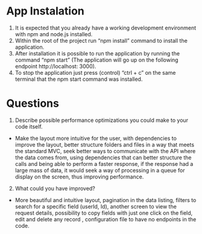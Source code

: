 # App Instalation

1. It is expected that you already have a working development environment with npm and node.js installed.
2. Within the root of the project run “npm install” command to install the application.
3. After installation it is possible to run the application by running the command “npm start” (The application will go up on the following endpoint http://localhost: 3000).
4. To stop the application just press (control) “ctrl + c” on the same terminal that the npm start command was installed.


# Questions

1. Describe possible performance optimizations you could make to your
code itself.
- Make the layout more intuitive for the user, with dependencies to improve the layout, better structure folders and files in a way that meets the standard MVC, seek better ways to communicate with the API where the data comes from, using dependencies that can better structure the calls and being able to perform a faster response, if the response had a large mass of data, it would seek a way of processing in a queue for display on the screen, thus improving performance.

2. What could you have improved?
- More beautiful and intuitive layout, pagination in the data listing, filters to search for a specific field (userId, Id), another screen to view the request details, possibility to copy fields with just one click on the field, edit and delete any record , configuration file to have no endpoints in the code.